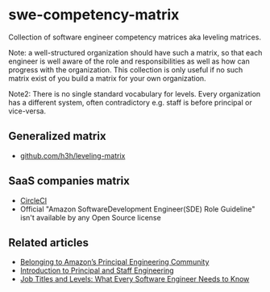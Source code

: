 # swe-competency-matrix
Collection of software engineer competency matrices aka leveling matrices.

Note: a well-structured organization should have such a matrix, so that each engineer is well aware of the role and responsibilities as well as how can progress with the organization. This collection is only useful if no such matrix exist of you build a matrix for your own organization.

Note2: There is no single standard vocabulary for levels. Every organization has a different system, often contradictory e.g. staff is before principal or vice-versa.

## Generalized matrix

* [github.com/h3h/leveling-matrix](https://h3h.github.io/leveling-matrix/)

## SaaS companies matrix

* [CircleCI](https://docs.google.com/spreadsheets/d/131XZCEb8LoXqy79WWrhCX4sBnGhCM1nAIz4feFZJsEo/edit?gid=0)
* Official "Amazon SoftwareDevelopment Engineer(SDE) Role Guideline" isn't available by any Open Source license

## Related articles

* [Belonging to Amazon’s Principal Engineering Community](https://medium.com/geekculture/belonging-to-amazons-principal-engineering-community-aa8059152fbf)
* [Introduction to Principal and Staff Engineering](https://ehotinger.com/blog/introduction-to-principal-and-staff-engineering/)
* [Job Titles and Levels: What Every Software Engineer Needs to Know](https://www.holloway.com/s/trh-job-titles-levels-fundamentals-for-software-engineering)
